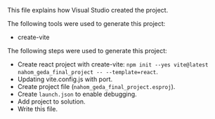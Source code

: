 This file explains how Visual Studio created the project.

The following tools were used to generate this project:
- create-vite

The following steps were used to generate this project:
- Create react project with create-vite: `npm init --yes vite@latest nahom_geda_final_project -- --template=react`.
- Updating vite.config.js with port.
- Create project file (`nahom_geda_final_project.esproj`).
- Create `launch.json` to enable debugging.
- Add project to solution.
- Write this file.
